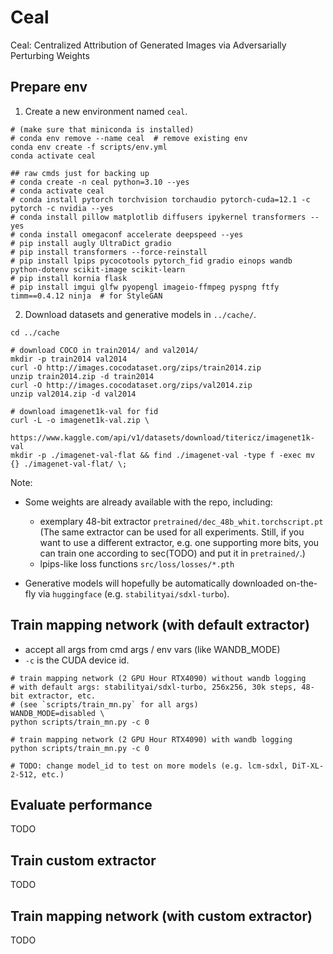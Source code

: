 # Ceal

Ceal: Centralized Attribution of Generated Images via Adversarially Perturbing Weights

## Prepare env

1. Create a new environment named `ceal`.

```shell
# (make sure that miniconda is installed)
# conda env remove --name ceal  # remove existing env
conda env create -f scripts/env.yml
conda activate ceal

## raw cmds just for backing up
# conda create -n ceal python=3.10 --yes
# conda activate ceal
# conda install pytorch torchvision torchaudio pytorch-cuda=12.1 -c pytorch -c nvidia --yes
# conda install pillow matplotlib diffusers ipykernel transformers --yes
# conda install omegaconf accelerate deepspeed --yes
# pip install augly UltraDict gradio
# pip install transformers --force-reinstall
# pip install lpips pycocotools pytorch_fid gradio einops wandb python-dotenv scikit-image scikit-learn 
# pip install kornia flask
# pip install imgui glfw pyopengl imageio-ffmpeg pyspng ftfy timm==0.4.12 ninja  # for StyleGAN
```


2. Download datasets and generative models in `../cache/`.

```shell
cd ../cache

# download COCO in train2014/ and val2014/
mkdir -p train2014 val2014
curl -O http://images.cocodataset.org/zips/train2014.zip
unzip train2014.zip -d train2014
curl -O http://images.cocodataset.org/zips/val2014.zip
unzip val2014.zip -d val2014

# download imagenet1k-val for fid
curl -L -o imagenet1k-val.zip \
    https://www.kaggle.com/api/v1/datasets/download/titericz/imagenet1k-val
mkdir -p ./imagenet-val-flat && find ./imagenet-val -type f -exec mv {} ./imagenet-val-flat/ \;
```


Note:
- Some weights are already available with the repo, including:
    - exemplary 48-bit extractor `pretrained/dec_48b_whit.torchscript.pt`
    (The same extractor can be used for all experiments. Still, if you want to use a different extractor, e.g. one supporting more bits, you can train one according to sec(TODO) and put it in `pretrained/`.)
    - lpips-like loss functions `src/loss/losses/*.pth`

- Generative models will hopefully be automatically downloaded on-the-fly via `huggingface` (e.g. `stabilityai/sdxl-turbo`).



## Train mapping network (with default extractor)

- accept all args from cmd args / env vars (like WANDB_MODE)
- `-c` is the CUDA device id.

```shell
# train mapping network (2 GPU Hour RTX4090) without wandb logging
# with default args: stabilityai/sdxl-turbo, 256x256, 30k steps, 48-bit extractor, etc.
# (see `scripts/train_mn.py` for all args)
WANDB_MODE=disabled \
python scripts/train_mn.py -c 0

# train mapping network (2 GPU Hour RTX4090) with wandb logging
python scripts/train_mn.py -c 0

# TODO: change model_id to test on more models (e.g. lcm-sdxl, DiT-XL-2-512, etc.)
```

## Evaluate performance
TODO
## Train custom extractor
TODO
## Train mapping network (with custom extractor)
TODO